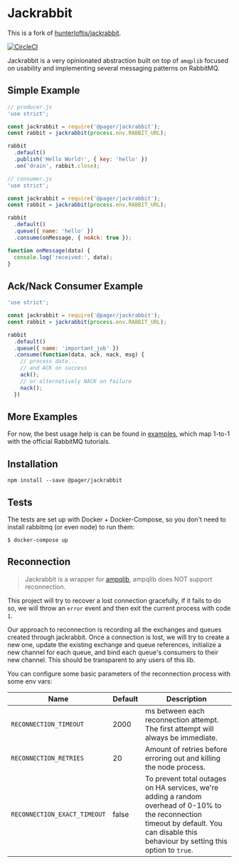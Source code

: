 # Jackrabbit

This is a fork of [hunterloftis/jackrabbit].

[![CircleCI](https://circleci.com/gh/pagerinc/jackrabbit.svg?style=svg)](https://circleci.com/gh/pagerinc/jackrabbit)

Jackrabbit is a very opinionated abstraction built on top of `amqplib` focused
on usability and implementing several messaging patterns on RabbitMQ.

## Simple Example

```js
// producer.js
'use strict';

const jackrabbit = require('@pager/jackrabbit');
const rabbit = jackrabbit(process.env.RABBIT_URL);

rabbit
  .default()
  .publish('Hello World!', { key: 'hello' })
  .on('drain', rabbit.close);
```

```js
// consumer.js
'use strict';

const jackrabbit = require('@pager/jackrabbit');
const rabbit = jackrabbit(process.env.RABBIT_URL);

rabbit
  .default()
  .queue({ name: 'hello' })
  .consume(onMessage, { noAck: true });

function onMessage(data) {
  console.log('received:', data);
}
```

## Ack/Nack Consumer Example

```js
'use strict';

const jackrabbit = require('@pager/jackrabbit');
const rabbit = jackrabbit(process.env.RABBIT_URL);

rabbit
  .default()
  .queue({ name: 'important_job' })
  .consume(function(data, ack, nack, msg) {
    // process data...
    // and ACK on success
    ack();
    // or alternatively NACK on failure
    nack();
  })
```

## More Examples

For now, the best usage help is can be found in [examples](https://github.com/pagerinc/jackrabbit/tree/master/examples),
which map 1-to-1 with the official RabbitMQ tutorials.

## Installation

```
npm install --save @pager/jackrabbit
```

## Tests

The tests are set up with Docker + Docker-Compose,
so you don't need to install rabbitmq (or even node)
to run them:

```
$ docker-compose up
```

[hunterloftis/jackrabbit]: https://github.com/hunterloftis/jackrabbit

## Reconnection
> Jackrabbit is a wrapper for [ampqlib](https://github.com/amqp-node/amqplib), ampqlib does NOT support reconnection.

This project will try to recover a lost connection gracefully, if it fails to do so, we will throw an `error` event and then exit the current process with code `1`.

Our approach to reconnection is recording all the exchanges and queues created through jackrabbit. Once a connection is lost, we will try to create a new one, update the existing exchange and queue references, initialize a new channel for each queue, and bind each queue's consumers to their new channel. This should be transparent to any users of this lib.

You can configure some basic parameters of the reconnection process with some env vars:

Name|Default|Description
-|-|-
`RECONNECTION_TIMEOUT`| 2000 | ms between each reconnection attempt. The first attempt will always be immediate.
`RECONNECTION_RETRIES`| 20 | Amount of retries before erroring out and killing the node process.
`RECONNECTION_EXACT_TIMEOUT` | false | To prevent total outages on HA services, we're adding a random overhead of 0-10% to the reconnection timeout by default. You can disable this behaviour by setting this option to `true`.
